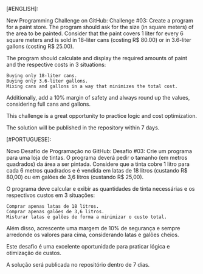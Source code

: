[#ENGLISH]:

New Programming Challenge on GitHub:
Challenge #03: Create a program for a paint store. The program should ask for the size (in square meters) of the area to be painted. Consider that the paint covers 1 liter for every 6 square meters and is sold in 18-liter cans (costing R$ 80.00) or in 3.6-liter gallons (costing R$ 25.00).

The program should calculate and display the required amounts of paint and the respective costs in 3 situations:

    Buying only 18-liter cans.
    Buying only 3.6-liter gallons.
    Mixing cans and gallons in a way that minimizes the total cost.

Additionally, add a 10% margin of safety and always round up the values, considering full cans and gallons.

This challenge is a great opportunity to practice logic and cost optimization.

The solution will be published in the repository within 7 days.

[#PORTUGUESE]:

Novo Desafio de Programação no GitHub:
Desafio #03: Crie um programa para uma loja de tintas. O programa deverá pedir o tamanho (em metros quadrados) da área a ser pintada. Considere que a tinta cobre 1 litro para cada 6 metros quadrados e é vendida em latas de 18 litros (custando R$ 80,00) ou em galões de 3,6 litros (custando R$ 25,00).

O programa deve calcular e exibir as quantidades de tinta necessárias e os respectivos custos em 3 situações:

    Comprar apenas latas de 18 litros.
    Comprar apenas galões de 3,6 litros.
    Misturar latas e galões de forma a minimizar o custo total.

Além disso, acrescente uma margem de 10% de segurança e sempre arredonde os valores para cima, considerando latas e galões cheios.

Este desafio é uma excelente oportunidade para praticar lógica e otimização de custos.

A solução será publicada no repositório dentro de 7 dias.

